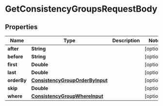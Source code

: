 

# GetConsistencyGroupsRequestBody


## Properties

Name | Type | Description | Notes
------------ | ------------- | ------------- | -------------
**after** | **String** |  |  [optional]
**before** | **String** |  |  [optional]
**first** | **Double** |  |  [optional]
**last** | **Double** |  |  [optional]
**orderBy** | [**ConsistencyGroupOrderByInput**](ConsistencyGroupOrderByInput.md) |  |  [optional]
**skip** | **Double** |  |  [optional]
**where** | [**ConsistencyGroupWhereInput**](ConsistencyGroupWhereInput.md) |  |  [optional]



